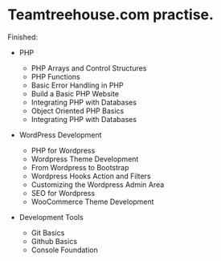 # Teamtreehouse.com practise.

Finished:

* PHP
	* PHP Arrays and Control Structures
	* PHP Functions
	* Basic Error Handling in PHP
	* Build a Basic PHP Website
	* Integrating PHP with Databases
	* Object Oriented PHP Basics
	* Integrating PHP with Databases

* WordPress Development
	* PHP for Wordpress
	* Wordpress Theme Development
	* From Wordpress to Bootstrap
	* Wordpress Hooks Action and Filters
	* Customizing the Wordpress Admin Area
	* SEO for Wordpress
	* WooCommerce Theme Development

* Development Tools
	* Git Basics
	* Github Basics
	* Console Foundation